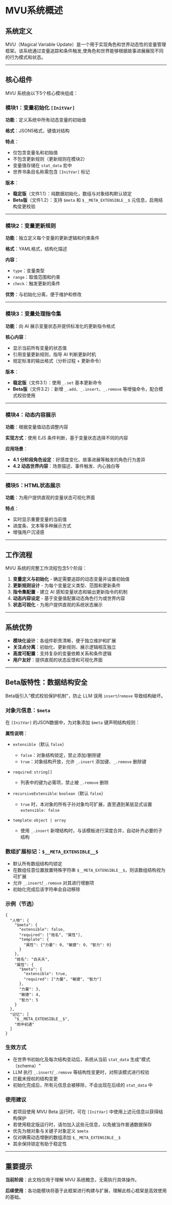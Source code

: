 # MVU系统概述

## 系统定义

MVU（Magical Variable Update）是一个用于实现角色和世界动态性的变量管理框架。该系统通过变量追踪和条件触发,使角色和世界能够根据故事进展展现不同的行为模式和状态。

---

## 核心组件

MVU 系统由以下5个核心模块组成：

### 模块1：变量初始化 `[InitVar]`

**功能**：定义系统中所有动态变量的初始值

**格式**：JSON5格式，键值对结构

**特点**：
- 仅包含变量名和初始值
- 不包含更新规则（更新规则在模块2）
- 变量值存储在 `stat_data` 宏中
- 世界书条目名称需包含 `[InitVar]` 标记

**版本**：
- **稳定版**（文件1.1）：纯数据初始化，数组与对象结构默认锁定
- **Beta版**（文件1.2）：支持 `$meta` 和 `$__META_EXTENSIBLE__$` 元信息，启用结构变更校验

---

### 模块2：变量更新规则

**功能**：独立定义每个变量的更新逻辑和约束条件

**格式**：YAML格式，结构化描述

**内容**：
- `type`：变量类型
- `range`：取值范围和约束
- `check`：触发更新的条件

**优势**：与初始化分离，便于维护和修改

---

### 模块3：变量处理指令集

**功能**：向 AI 展示变量状态并提供标准化的更新指令格式

**核心内容**：
- 显示当前所有变量的状态值
- 引用变量更新规则，指导 AI 判断更新时机
- 规定标准的输出格式（分析过程 + 更新命令）

**版本**：
- **稳定版**（文件3.1）：使用 `_.set` 基本更新命令
- **Beta版**（文件3.2）：新增 `_.add`、`_.insert`、`_.remove` 等增强命令，配合模式校验使用

---

### 模块4：动态内容展示

**功能**：根据变量值动态调整内容

**实现方式**：使用 EJS 条件判断，基于变量状态选择不同的内容

**应用场景**：
- **4.1 分阶段角色设定**：好感度变化、故事进展等触发的角色行为差异
- **4.2 动态世界内容**：场景描述、事件触发、内心独白等

---

### 模块5：HTML状态展示

**功能**：为用户提供直观的变量状态可视化界面

**特点**：
- 实时显示重要变量的当前值
- 进度条、文本等多种展示方式
- 增强用户沉浸感

---

## 工作流程

MVU 系统的完整工作流程包含5个阶段：

1. **变量定义与初始化** - 确定需要追踪的动态变量并设置初始值
2. **更新规则设计** - 为每个变量定义类型、范围和更新条件
3. **指令集配置** - 建立 AI 感知变量状态和输出更新指令的机制
4. **动态内容设定** - 基于变量值配置动态角色行为或世界内容
5. **状态可视化** - 为用户提供直观的系统状态展示

---

## 系统优势

- **模块化设计**：各组件职责清晰，便于独立维护和扩展
- **关注点分离**：初始化、更新规则、展示逻辑相互独立
- **高度可配置**：支持复杂的变量依赖关系和条件逻辑
- **用户友好**：提供直观的状态反馈和可视化界面

---

## Beta版特性：数据结构安全

Beta版引入"模式校验保护机制"，防止 LLM 误用 `insert`/`remove` 导致结构破坏。

### 对象元信息：`$meta`

在 `[InitVar]` 的JSON数据中，为对象添加 `$meta` 键声明结构规则：

**属性说明**：

- `extensible`（默认 `false`）
  - `false`：对象结构锁定，禁止添加/删除键
  - `true`：对象结构开放，允许 `_.insert` 添加键、`_.remove` 删除键

- `required`: `string[]`
  - 列表中的键为必需项，禁止被 `_.remove` 删除

- `recursiveExtensible`: `boolean`（默认 `false`）
  - `true` 时，本对象的所有子孙对象均可扩展，直至遇到某层显式设置 `extensible: false`

- `template`: `object | array`
  - 使用 `_.insert` 新增结构时，与该模板进行深度合并，自动补齐必要的子结构

### 数组扩展标记：`$__META_EXTENSIBLE__$`

- 默认所有数组结构均锁定
- 在数组任意位置放置特殊字符串 `$__META_EXTENSIBLE__$`，则该数组结构视为可扩展
- 允许 `_.insert`/`_.remove` 对其进行增删项
- 初始化完成后该字符串会自动移除

### 示例（节选）

```json5
{
  "人物": {
    "$meta": {
      "extensible": false,
      "required": ["姓名", "属性"],
      "template": {
        "属性": {"力量": 0, "敏捷": 0, "智力": 0}
      }
    },
    "姓名": "白夭夭",
    "属性": {
      "$meta": {
        "extensible": true,
        "required": ["力量", "敏捷", "智力"]
      },
      "力量": 3,
      "敏捷": 4,
      "智力": 5
    }
  },
  "记忆": [
    "$__META_EXTENSIBLE__$",
    "雨中初遇"
  ]
}
```

### 生效方式

- 在世界书初始化及每次结构变动后，系统从当前 `stat_data` 生成"模式（schema）"
- LLM 执行 `_.insert`/`_.remove` 等结构性变更时，对照该模式进行校验
- 拦截未授权的结构变更
- 初始化完成后，所有元信息会被移除，不会出现在后续的 `stat_data` 中

### 使用建议

- 若项目使用 MVU Beta 运行时，可在 `[InitVar]` 中使用上述元信息以获得结构保护
- 若使用稳定版运行时，请勿加入这些元信息，以免被当作普通数据保存
- 优先为根对象与关键子对象定义 `$meta`
- 仅对确需动态增删的数组添加 `$__META_EXTENSIBLE__$`
- 其余保持锁定有助于稳定性

---

## 重要提示

**当前阶段**：此文档仅用于理解 MVU 系统概念，无需执行具体操作。

**后续使用**：各功能模块将基于此框架进行构建与扩展，理解此核心框架是高效使用的基础。
